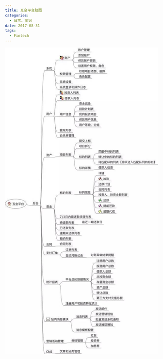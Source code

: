 ```yaml
---
title: 互金平台脑图
categories:
  - 日常。笔记
date: 2017-08-31
tags:
  - Fintech
---
```


![老图一张](/assets/201709/fintech-sites-mm.jpg)
